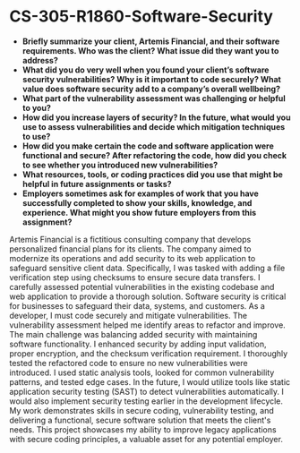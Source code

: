 # CS-305-R1860-Software-Security

- **Briefly summarize your client, Artemis Financial, and their software requirements. Who was the client? What issue did they want you to address?**
- **What did you do very well when you found your client’s software security vulnerabilities? Why is it important to code securely? What value does software security add to a company’s overall wellbeing?**
- **What part of the vulnerability assessment was challenging or helpful to you?**
- **How did you increase layers of security? In the future, what would you use to assess vulnerabilities and decide which mitigation techniques to use?**
- **How did you make certain the code and software application were functional and secure? After refactoring the code, how did you check to see whether you introduced new vulnerabilities?**
- **What resources, tools, or coding practices did you use that might be helpful in future assignments or tasks?**
- **Employers sometimes ask for examples of work that you have successfully completed to show your skills, knowledge, and experience. What might you show future employers from this assignment?**

Artemis Financial is a fictitious consulting company that develops personalized financial plans for its clients. The company aimed to modernize its operations and add security to its web application to safeguard sensitive client data. Specifically, I was tasked with adding a file verification step using checksums to ensure secure data transfers. I carefully assessed potential vulnerabilities in the existing codebase and web application to provide a thorough solution. Software security is critical for businesses to safeguard their data, systems, and customers. As a developer, I must code securely and mitigate vulnerabilities. The vulnerability assessment helped me identify areas to refactor and improve. The main challenge was balancing added security with maintaining software functionality. I enhanced security by adding input validation, proper encryption, and the checksum verification requirement. I thoroughly tested the refactored code to ensure no new vulnerabilities were introduced. I used static analysis tools, looked for common vulnerability patterns, and tested edge cases. In the future, I would utilize tools like static application security testing (SAST) to detect vulnerabilities automatically. I would also implement security testing earlier in the development lifecycle. My work demonstrates skills in secure coding, vulnerability testing, and delivering a functional, secure software solution that meets the client's needs. This project showcases my ability to improve legacy applications with secure coding principles, a valuable asset for any potential employer.
